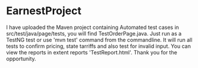 # EarnestProject

I have uploaded the Maven project containing Automated test cases in src/test/java/page/tests, you will find TestOrderPage.java. Just run as a TestNG test or use 'mvn test' command from the commandline. It will run all tests to confirm pricing, state tarriffs and also test for invalid input. You can view the reports in extent reports 'TestReport.html'. Thank you for the opportunity.
